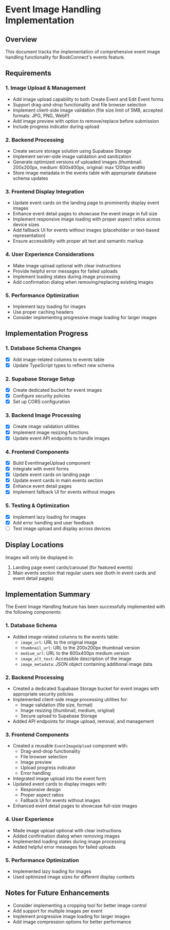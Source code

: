 # Event Image Handling Implementation

## Overview
This document tracks the implementation of comprehensive event image handling functionality for BookConnect's events feature.

## Requirements

### 1. Image Upload & Management
- Add image upload capability to both Create Event and Edit Event forms
- Support drag-and-drop functionality and file browser selection
- Implement client-side image validation (file size limit of 5MB, accepted formats: JPG, PNG, WebP)
- Add image preview with option to remove/replace before submission
- Include progress indicator during upload

### 2. Backend Processing
- Create secure storage solution using Supabase Storage
- Implement server-side image validation and sanitization
- Generate optimized versions of uploaded images (thumbnail: 200x200px, medium: 600x400px, original: max 1200px width)
- Store image metadata in the events table with appropriate database schema updates

### 3. Frontend Display Integration
- Update event cards on the landing page to prominently display event images
- Enhance event detail pages to showcase the event image in full size
- Implement responsive image loading with proper aspect ratios across device sizes
- Add fallback UI for events without images (placeholder or text-based representation)
- Ensure accessibility with proper alt text and semantic markup

### 4. User Experience Considerations
- Make image upload optional with clear instructions
- Provide helpful error messages for failed uploads
- Implement loading states during image processing
- Add confirmation dialog when removing/replacing existing images

### 5. Performance Optimization
- Implement lazy loading for images
- Use proper caching headers
- Consider implementing progressive image loading for larger images

## Implementation Progress

### 1. Database Schema Changes
- [x] Add image-related columns to events table
- [x] Update TypeScript types to reflect new schema

### 2. Supabase Storage Setup
- [x] Create dedicated bucket for event images
- [x] Configure security policies
- [x] Set up CORS configuration

### 3. Backend Image Processing
- [x] Create image validation utilities
- [x] Implement image resizing functions
- [x] Update event API endpoints to handle images

### 4. Frontend Components
- [x] Build EventImageUpload component
- [x] Integrate with event forms
- [x] Update event cards on landing page
- [x] Update event cards in main events section
- [x] Enhance event detail pages
- [x] Implement fallback UI for events without images

### 5. Testing & Optimization
- [x] Implement lazy loading for images
- [x] Add error handling and user feedback
- [ ] Test image upload and display across devices

## Display Locations
Images will only be displayed in:
1. Landing page event cards/carousel (for featured events)
2. Main events section that regular users see (both in event cards and event detail pages)

## Implementation Summary

The Event Image Handling feature has been successfully implemented with the following components:

### 1. Database Schema
- Added image-related columns to the events table:
  - `image_url`: URL to the original image
  - `thumbnail_url`: URL to the 200x200px thumbnail version
  - `medium_url`: URL to the 600x400px medium version
  - `image_alt_text`: Accessible description of the image
  - `image_metadata`: JSON object containing additional image data

### 2. Backend Processing
- Created a dedicated Supabase Storage bucket for event images with appropriate security policies
- Implemented client-side image processing utilities for:
  - Image validation (file size, format)
  - Image resizing (thumbnail, medium, original)
  - Secure upload to Supabase Storage
- Added API endpoints for image upload, removal, and management

### 3. Frontend Components
- Created a reusable `EventImageUpload` component with:
  - Drag-and-drop functionality
  - File browser selection
  - Image preview
  - Upload progress indicator
  - Error handling
- Integrated image upload into the event form
- Updated event cards to display images with:
  - Responsive design
  - Proper aspect ratios
  - Fallback UI for events without images
- Enhanced event detail pages to showcase full-size images

### 4. User Experience
- Made image upload optional with clear instructions
- Added confirmation dialog when removing images
- Implemented loading states during image processing
- Added helpful error messages for failed uploads

### 5. Performance Optimization
- Implemented lazy loading for images
- Used optimized image sizes for different display contexts

## Notes for Future Enhancements
- Consider implementing a cropping tool for better image control
- Add support for multiple images per event
- Implement progressive image loading for larger images
- Add image compression options for better performance
